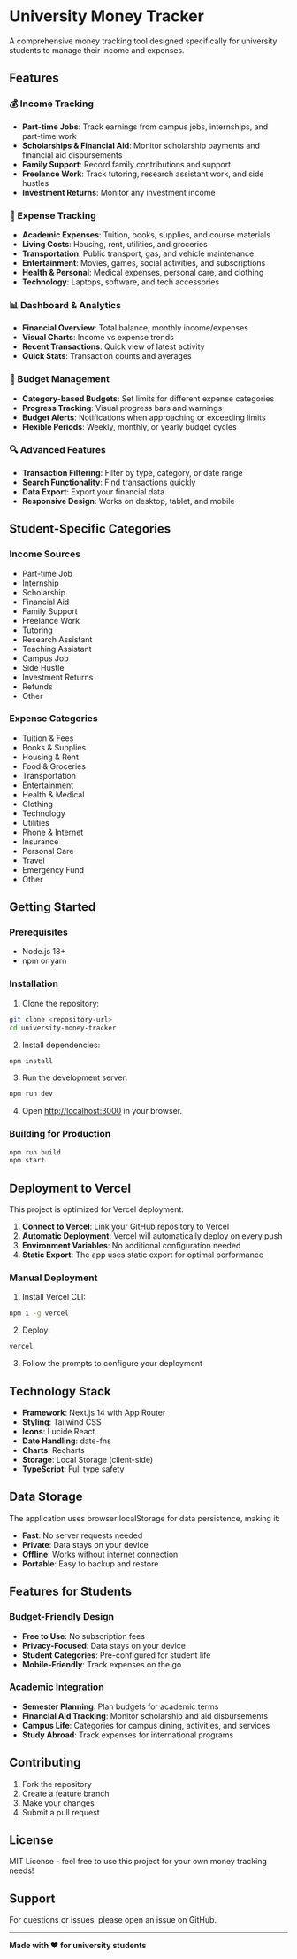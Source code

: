 # University Money Tracker

A comprehensive money tracking tool designed specifically for university students to manage their income and expenses.

## Features

### 💰 Income Tracking
- **Part-time Jobs**: Track earnings from campus jobs, internships, and part-time work
- **Scholarships & Financial Aid**: Monitor scholarship payments and financial aid disbursements
- **Family Support**: Record family contributions and support
- **Freelance Work**: Track tutoring, research assistant work, and side hustles
- **Investment Returns**: Monitor any investment income

### 💸 Expense Tracking
- **Academic Expenses**: Tuition, books, supplies, and course materials
- **Living Costs**: Housing, rent, utilities, and groceries
- **Transportation**: Public transport, gas, and vehicle maintenance
- **Entertainment**: Movies, games, social activities, and subscriptions
- **Health & Personal**: Medical expenses, personal care, and clothing
- **Technology**: Laptops, software, and tech accessories

### 📊 Dashboard & Analytics
- **Financial Overview**: Total balance, monthly income/expenses
- **Visual Charts**: Income vs expense trends
- **Recent Transactions**: Quick view of latest activity
- **Quick Stats**: Transaction counts and averages

### 🎯 Budget Management
- **Category-based Budgets**: Set limits for different expense categories
- **Progress Tracking**: Visual progress bars and warnings
- **Budget Alerts**: Notifications when approaching or exceeding limits
- **Flexible Periods**: Weekly, monthly, or yearly budget cycles

### 🔍 Advanced Features
- **Transaction Filtering**: Filter by type, category, or date range
- **Search Functionality**: Find transactions quickly
- **Data Export**: Export your financial data
- **Responsive Design**: Works on desktop, tablet, and mobile

## Student-Specific Categories

### Income Sources
- Part-time Job
- Internship
- Scholarship
- Financial Aid
- Family Support
- Freelance Work
- Tutoring
- Research Assistant
- Teaching Assistant
- Campus Job
- Side Hustle
- Investment Returns
- Refunds
- Other

### Expense Categories
- Tuition & Fees
- Books & Supplies
- Housing & Rent
- Food & Groceries
- Transportation
- Entertainment
- Health & Medical
- Clothing
- Technology
- Utilities
- Phone & Internet
- Insurance
- Personal Care
- Travel
- Emergency Fund
- Other

## Getting Started

### Prerequisites
- Node.js 18+ 
- npm or yarn

### Installation

1. Clone the repository:
```bash
git clone <repository-url>
cd university-money-tracker
```

2. Install dependencies:
```bash
npm install
```

3. Run the development server:
```bash
npm run dev
```

4. Open [http://localhost:3000](http://localhost:3000) in your browser.

### Building for Production

```bash
npm run build
npm start
```

## Deployment to Vercel

This project is optimized for Vercel deployment:

1. **Connect to Vercel**: Link your GitHub repository to Vercel
2. **Automatic Deployment**: Vercel will automatically deploy on every push
3. **Environment Variables**: No additional configuration needed
4. **Static Export**: The app uses static export for optimal performance

### Manual Deployment

1. Install Vercel CLI:
```bash
npm i -g vercel
```

2. Deploy:
```bash
vercel
```

3. Follow the prompts to configure your deployment

## Technology Stack

- **Framework**: Next.js 14 with App Router
- **Styling**: Tailwind CSS
- **Icons**: Lucide React
- **Date Handling**: date-fns
- **Charts**: Recharts
- **Storage**: Local Storage (client-side)
- **TypeScript**: Full type safety

## Data Storage

The application uses browser localStorage for data persistence, making it:
- **Fast**: No server requests needed
- **Private**: Data stays on your device
- **Offline**: Works without internet connection
- **Portable**: Easy to backup and restore

## Features for Students

### Budget-Friendly Design
- **Free to Use**: No subscription fees
- **Privacy-Focused**: Data stays on your device
- **Student Categories**: Pre-configured for student life
- **Mobile-Friendly**: Track expenses on the go

### Academic Integration
- **Semester Planning**: Plan budgets for academic terms
- **Financial Aid Tracking**: Monitor scholarship and aid disbursements
- **Campus Life**: Categories for campus dining, activities, and services
- **Study Abroad**: Track expenses for international programs

## Contributing

1. Fork the repository
2. Create a feature branch
3. Make your changes
4. Submit a pull request

## License

MIT License - feel free to use this project for your own money tracking needs!

## Support

For questions or issues, please open an issue on GitHub.

---

**Made with ❤️ for university students**
